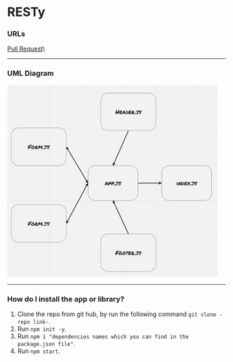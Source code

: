# RESTy

### URLs

[Pull Request](https://github.com/BasharNofal/RESTy/pull/1)\

<hr>

### UML Diagram

![UML](./assets/RESTy-ph2.png)

<hr>

### How do I install the app or library?

  1. Clone the repo from git hub, by run the following command `git clone -repo link-`.
  2. Run `npm init -y`.
  3. Run `npm i "dependencies names which you can find in the package.json file"`.
  4. Run `npm start`.
